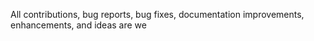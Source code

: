 All contributions, bug reports, bug fixes, documentation improvements, enhancements, and ideas are we
